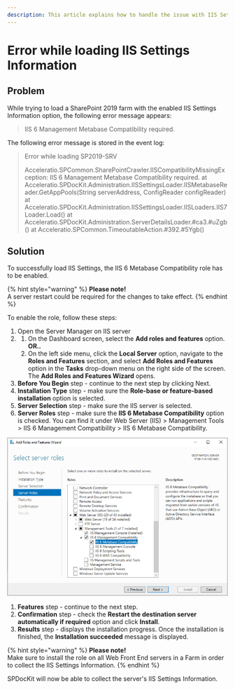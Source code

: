 ```yaml
---
description: This article explains how to handle the issue with IIS Settings load on SharePoint 2019.
---
```


# Error while loading IIS Settings Information

## Problem

While trying to load a SharePoint 2019 farm with the enabled IIS Settings Information option, the following error message appears:

> IIS 6 Management Metabase Compatibility required.

The following error message is stored in the event log:

> Error while loading SP2019-SRV
>
> Acceleratio.SPCommon.SharePointCrawler.IISCompatibilityMissingException: IIS 6 Management Metabase Compatibility required. at Acceleratio.SPDocKit.Administration.IISSettingsLoader.IISMetabaseReader.GetAppPools\(String serverAddress, ConfigReader configReader\) at Acceleratio.SPDocKit.Administration.IISSettingsLoader.IISLoaders.IIS7Loader.Load\(\) at Acceleratio.SPDocKit.Administration.ServerDetailsLoader.\#ca3.\#uZgb\(\) at Acceleratio.SPCommon.TimeoutableAction.\#392.\#5Ygb\(\)

## Solution

To successfully load IIS Settings, the IIS 6 Metabase Compatibility role has to be enabled.

{% hint style="warning" %}
**Please note!**  
A server restart could be required for the changes to take effect.
{% endhint %}

To enable the role, follow these steps:

1. Open the Server Manager on IIS server  
2. 1. On the Dashboard screen, select the **Add roles and features** option. **OR..**
   2. On the left side menu, click the **Local Server** option, navigate to the **Roles and Features** section, and select **Add Roles and Features** option in the **Tasks** drop-down menu on the right side of the screen. The **Add Roles and Features Wizard** opens.  
3. **Before You Begin** step - continue to the next step by clicking Next.  
4. **Installation Type** step - make sure the **Role-base or feature-based installation** option is selected.  
5. **Server Selection** step - make sure the IIS server is selected.  
6. **Server Roles** step - make sure the **IIS 6 Metabase Compatibility** option is checked. You can find it under Web Server \(IIS\) &gt; Management Tools &gt; IIS 6 Management Compatibility &gt; IIS 6 Metabase Compatibility.

![Add Roles and Features Wizard](../../../static/img/add-roles-and-features-wizard.png)

1. **Features** step - continue to the next step.    
2. **Confirmation** step - check the **Restart the destination server automatically if required** option and click **Install**.    
3. **Results** step - displays the installation progress. Once the installation is finished, the **Installation succeeded** message is displayed. 

{% hint style="warning" %}
**Please note!**  
Make sure to install the role on all Web Front End servers in a Farm in order to collect the IIS Settings Information.
{% endhint %}

SPDocKit will now be able to collect the server's IIS Settings Information.

